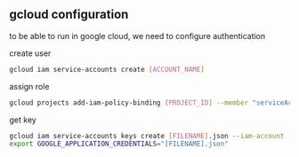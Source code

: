 

## gcloud configuration

to be able to run in google cloud, we need to configure authentication

create user
````bash 
gcloud iam service-accounts create [ACCOUNT_NAME]
````

assign role

````bash
gcloud projects add-iam-policy-binding [PROJECT_ID] --member "serviceAccount:[ACCOUNT_NAME]@[PROJECT_ID].iam.gserviceaccount.com" --role "roles/owner"
````

get key
````bash
gcloud iam service-accounts keys create [FILENAME].json --iam-account [ACCOUNT_NAME]@[PROJECT_ID].iam.gserviceaccount.com
export GOOGLE_APPLICATION_CREDENTIALS="[FILENAME].json"
````

